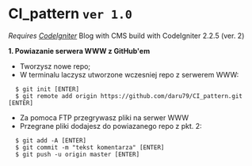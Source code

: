 # CI_pattern `ver 1.0`
*Requires [CodeIgniter](http://codeigniter.com/)*
Blog with CMS build with CodeIgniter 2.2.5 (ver. 2)

**1. Powiazanie serwera WWW z GitHub'em**

* Tworzysz nowe repo;
* W terminalu laczysz utworzone wczesniej repo z serwerem WWW:

```
  $ git init [ENTER]
  $ git remote add origin https://github.com/daru79/CI_pattern.git [ENTER]
```

* Za pomoca FTP przegrywasz pliki na serwer WWW
* Przegrane pliki dodajesz do powiazanego repo z pkt. 2:

```
  $ git add -A [ENTER]
  $ git commit -m "tekst komentarza" [ENTER]
  $ git push -u origin master [ENTER]
```
